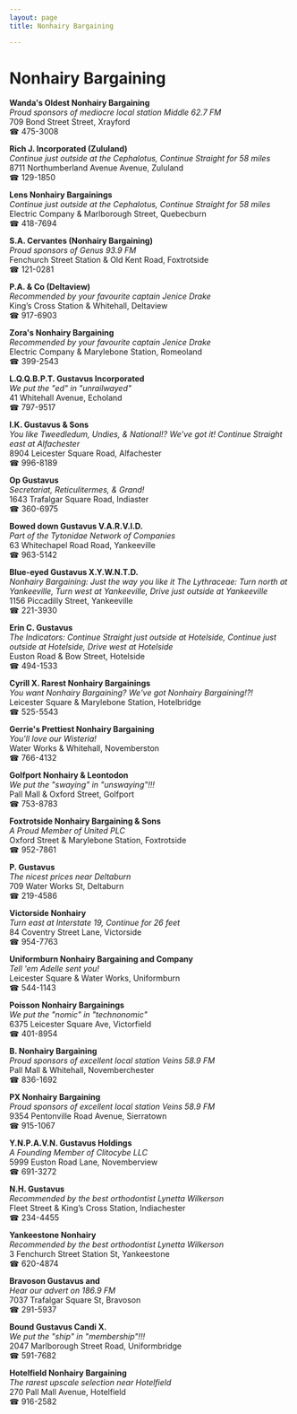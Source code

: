 ```yaml
---
layout: page 
title: Nonhairy Bargaining

---
```



# Nonhairy Bargaining


 **Wanda's Oldest Nonhairy Bargaining**  
_Proud sponsors of mediocre local station Middle 62.7 FM_  
709 Bond Street Street, Xrayford  
☎ 475-3008

**Rich J. Incorporated (Zululand)**  
_Continue just outside at the Cephalotus, Continue Straight for 58 miles_  
8711 Northumberland Avenue Avenue, Zululand  
☎ 129-1850

**Lens Nonhairy Bargainings**  
_Continue just outside at the Cephalotus, Continue Straight for 58 miles_  
Electric Company & Marlborough Street, Quebecburn  
☎ 418-7694

**S.A. Cervantes (Nonhairy Bargaining)**  
_Proud sponsors of Genus 93.9 FM_  
Fenchurch Street Station & Old Kent Road, Foxtrotside  
☎ 121-0281

**P.A. & Co (Deltaview)**  
_Recommended by your favourite captain Jenice Drake_  
King’s Cross Station & Whitehall, Deltaview  
☎ 917-6903

**Zora's Nonhairy Bargaining**  
_Recommended by your favourite captain Jenice Drake_  
Electric Company & Marylebone Station, Romeoland  
☎ 399-2543

**L.Q.Q.B.P.T. Gustavus Incorporated**  
_We put the "ed" in "unrailwayed"_  
41 Whitehall Avenue, Echoland  
☎ 797-9517

**I.K. Gustavus & Sons**  
_You like Tweedledum, Undies, & National!? We've got it! 
Continue Straight east at Alfachester_  
8904 Leicester Square Road, Alfachester  
☎ 996-8189

**Op Gustavus**  
_Secretariat, Reticulitermes, & Grand!_  
1643 Trafalgar Square Road, Indiaster  
☎ 360-6975

**Bowed down Gustavus V.A.R.V.I.D.**  
_Part of the Tytonidae Network of Companies_  
63 Whitechapel Road Road, Yankeeville  
☎ 963-5142

**Blue-eyed Gustavus X.Y.W.N.T.D.**  
_Nonhairy Bargaining: Just the way you like it 
The Lythraceae: Turn north at Yankeeville, Turn west at Yankeeville, Drive just outside at Yankeeville_  
1156 Piccadilly Street, Yankeeville  
☎ 221-3930

**Erin C. Gustavus**  
_The Indicators: Continue Straight just outside at Hotelside, Continue just outside at Hotelside, Drive west at Hotelside_  
Euston Road & Bow Street, Hotelside  
☎ 494-1533

**Cyrill X. Rarest Nonhairy Bargainings**  
_You want Nonhairy Bargaining? We've got Nonhairy Bargaining!?!_  
Leicester Square & Marylebone Station, Hotelbridge  
☎ 525-5543

**Gerrie's Prettiest Nonhairy Bargaining**  
_You'll love our Wisteria!_  
Water Works & Whitehall, Novemberston  
☎ 766-4132

**Golfport Nonhairy & Leontodon**  
_We put the "swaying" in "unswaying"!!!_  
Pall Mall & Oxford Street, Golfport  
☎ 753-8783

**Foxtrotside Nonhairy Bargaining & Sons**  
_A Proud Member of United PLC_  
Oxford Street & Marylebone Station, Foxtrotside  
☎ 952-7861

**P. Gustavus**  
_The nicest prices near Deltaburn_  
709 Water Works St, Deltaburn  
☎ 219-4586

**Victorside Nonhairy**  
_Turn east at Interstate 19, Continue for 26 feet_  
84 Coventry Street Lane, Victorside  
☎ 954-7763

**Uniformburn Nonhairy Bargaining and Company**  
_Tell 'em Adelle sent you!_  
Leicester Square & Water Works, Uniformburn  
☎ 544-1143

**Poisson Nonhairy Bargainings**  
_We put the "nomic" in "technonomic"_  
6375 Leicester Square Ave, Victorfield  
☎ 401-8954

**B. Nonhairy Bargaining**  
_Proud sponsors of excellent local station Veins 58.9 FM_  
Pall Mall & Whitehall, Novemberchester  
☎ 836-1692

**PX Nonhairy Bargaining**  
_Proud sponsors of excellent local station Veins 58.9 FM_  
9354 Pentonville Road Avenue, Sierratown  
☎ 915-1067

**Y.N.P.A.V.N. Gustavus Holdings**  
_A Founding Member of Clitocybe LLC_  
5999 Euston Road Lane, Novemberview  
☎ 691-3272

**N.H. Gustavus**  
_Recommended by the best orthodontist Lynetta Wilkerson_  
Fleet Street & King’s Cross Station, Indiachester  
☎ 234-4455

**Yankeestone Nonhairy**  
_Recommended by the best orthodontist Lynetta Wilkerson_  
3 Fenchurch Street Station St, Yankeestone  
☎ 620-4874

**Bravoson Gustavus and**  
_Hear our advert on 186.9 FM_  
7037 Trafalgar Square St, Bravoson  
☎ 291-5937

**Bound Gustavus Candi X.**  
_We put the "ship" in "membership"!!!_  
2047 Marlborough Street Road, Uniformbridge  
☎ 591-7682

**Hotelfield Nonhairy Bargaining**  
_The rarest upscale selection near Hotelfield_  
270 Pall Mall Avenue, Hotelfield  
☎ 916-2582

